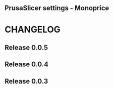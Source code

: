 ## PrusaSlicer settings - Monoprice

# CHANGELOG

## Release 0.0.5

## Release 0.0.4

## Release 0.0.3
